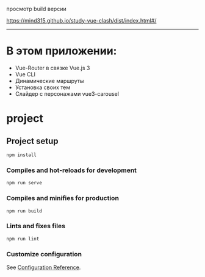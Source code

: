 просмотр build версии 

https://mind315.github.io/study-vue-clash/dist/index.html#/
<hr>

<h1>В этом приложении:</h1>
    <ul>
      <li>Vue-Router в связке Vue.js 3</li>
      <li>Vue CLI</li>
      <li>Динамические маршруты</li>
      <li>Установка своих тем</li>
      <li>Слайдер с персонажами vue3-carousel</li>
    </ul>

# project

## Project setup

```
npm install
```

### Compiles and hot-reloads for development

```
npm run serve
```

### Compiles and minifies for production

```
npm run build
```

### Lints and fixes files

```
npm run lint
```

### Customize configuration

See [Configuration Reference](https://cli.vuejs.org/config/).
